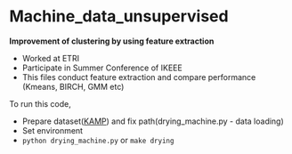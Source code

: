 # Machine_data_unsupervised
**Improvement of clustering by using feature extraction**
* Worked at ETRI
* Participate in Summer Conference of IKEEE
* This files conduct feature extraction and compare performance (Kmeans, BIRCH, GMM etc)

To run this code,
* Prepare dataset([KAMP](https://www.kamp-ai.kr/front/dataset/AiDataDetail.jsp?AI_SEARCH=&page=1&DATASET_SEQ=11&EQUIP_SEL=&FILE_TYPE_SEL=&GUBUN_SEL=&WDATE_SEL=)) and fix path(drying_machine.py - data loading)
* Set environment
* ```python drying_machine.py``` or ```make drying```
